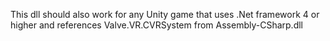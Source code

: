 This dll should also work for any Unity game that uses .Net framework 4 or higher and references Valve.VR.CVRSystem from Assembly-CSharp.dll
